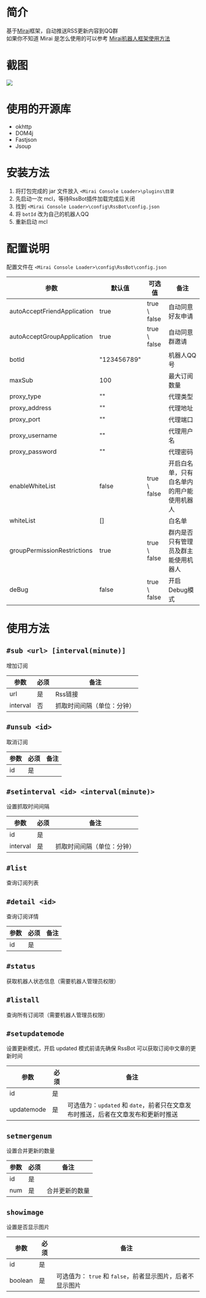 # 简介

基于[Mirai](https://github.com/mamoe/mirai)框架，自动推送RSS更新内容到QQ群  
如果你不知道 Mirai 是怎么使用的可以参考 [Mirai机器人框架使用方法](https://www.nite07.com/miraiqqbot/)

# 截图

![](https://pic.rmb.bdstatic.com/bjh/cccbe2924ac9215a1b2e685e5209bd1b.png)

# 使用的开源库

- okhttp
- DOM4j
- Fastjson
- Jsoup

# 安装方法

1. 将打包完成的 jar 文件放入 `<Mirai Console Loader>\plugins\目录`
2. 先启动一次 mcl，等待RssBot插件加载完成后关闭
3. 找到 `<Mirai Console Loader>\config\RssBot\config.json`
4. 将 `botId` 改为自己的机器人QQ
5. 重新启动 mcl

# 配置说明

配置文件在 `<Mirai Console Loader>\config\RssBot\config.json`

| 参数                        | 默认值      | 可选值       | 备注                                       |
| --------------------------- | ----------- | ------------ | ------------------------------------------ |
| autoAcceptFriendApplication | true        | true \ false | 自动同意好友申请                           |
| autoAcceptGroupApplication  | true        | true \ false | 自动同意群邀请                             |
| botId                       | "123456789" |              | 机器人QQ号                                 |
| maxSub                      | 100         |              | 最大订阅数量                               |
| proxy_type                  | ""          |              | 代理类型                                   |
| proxy_address               | ""          |              | 代理地址                                   |
| proxy_port                  | ""          |              | 代理端口                                   |
| proxy_username              | ""          |              | 代理用户名                                 |
| proxy_password              | ""          |              | 代理密码                                   |
| enableWhiteList             | false       | true \ false | 开启白名单，只有白名单内的用户能使用机器人 |
| whiteList                   | []          |              | 白名单                                     |
| groupPermissionRestrictions | true        | true \ false | 群内是否只有管理员及群主能使用机器人       |
| deBug                       | false       | true \ false | 开启Debug模式                              |

# 使用方法

## `#sub <url> [interval(minute)]`

增加订阅

| 参数     | 必须 | 备注                       |
| -------- | ---- | -------------------------- |
| url      | 是   | Rss链接                    |
| interval | 否   | 抓取时间间隔（单位：分钟） |

## `#unsub <id>`

取消订阅

| 参数 | 必须 | 备注 |
| ---- | ---- | ---- |
| id   | 是   |      |

## `#setinterval <id> <interval(minute)>`

设置抓取时间间隔

| 参数     | 必须 | 备注                       |
| -------- | ---- | -------------------------- |
| id       | 是   |                            |
| interval | 是   | 抓取时间间隔（单位：分钟） |

## `#list`

查询订阅列表

## `#detail <id>`

查询订阅详情

| 参数 | 必须 | 备注 |
| ---- | ---- | ---- |
| id   | 是   |      |

## `#status`

获取机器人状态信息（需要机器人管理员权限）

## `#listall`

查询所有订阅项（需要机器人管理员权限）

## `#setupdatemode`

设置更新模式，开启 updated 模式前请先确保 RssBot 可以获取订阅中文章的更新时间

| 参数       | 必须 | 备注                                                                              |
| ---------- | ---- | --------------------------------------------------------------------------------- |
| id         | 是   |                                                                                   |
| updatemode | 是   | 可选值为：`updated` 和 `date`，前者只在文章发布时推送，后者在文章发布和更新时推送 |

## `setmergenum`

设置合并更新的数量

| 参数 | 必须 | 备注           |
| ---- | ---- | -------------- |
| id   | 是   |                |
| num  | 是   | 合并更新的数量 |

## `showimage`

设置是否显示图片

| 参数    | 必须 | 备注                                                       |
| ------- | ---- | ---------------------------------------------------------- |
| id      | 是   |                                                            |
| boolean | 是   | 可选值为： `true` 和 `false`，前者显示图片，后者不显示图片 |
